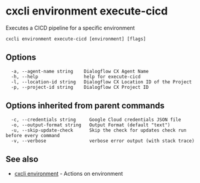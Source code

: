 # cxcli environment execute-cicd

Executes a CICD pipeline for a specific environment

```
cxcli environment execute-cicd [environment] [flags]
```

## Options

```
  -a, --agent-name string    Dialogflow CX Agent Name
  -h, --help                 help for execute-cicd
  -l, --location-id string   Dialogflow CX Location ID of the Project
  -p, --project-id string    Dialogflow CX Project ID
```

## Options inherited from parent commands

```
  -c, --credentials string     Google Cloud credentials JSON file
  -o, --output-format string   Output Format (default "text")
  -u, --skip-update-check      Skip the check for updates check run before every command
  -v, --verbose                verbose error output (with stack trace)
```

## See also

* [cxcli environment](/cmd/cxcli_environment/)	 - Actions on environment

